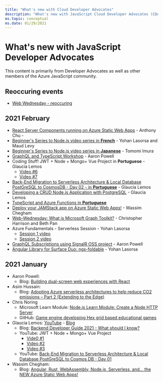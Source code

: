 ```yaml
---
title: "What's new with Cloud Developer Advocates"
description: "What's new with JavaScript Cloud Developer Advocates (CDA)"
ms.topic: conceptual
ms.date: 01/29/2021
---
```


# What's new with JavaScript Developer Advocates

This content is primarily from Developer Advocates as well as other members of the Azure JavaScript community. 

## Reoccuring events 

* [Web Wednesday - reoccuring](https://channel9.msdn.com/Shows/Web-Wednesday/)

## 2021 February

* [React Server Components running on Azure Static Web Apps](https://react-notes.anthonychu.com/) - Anthony Chu -  
* [Beginner's Series to Node.js video series in **French**](https://www.youtube.com/watch?v=cPBzDqwMFFg&list=PLbl2SbVIi-Wo0EkNoLEnx4BE_xm4SsSRj&index=1) - Yohan Lasorsa and Maud Levy
* [Beginner's Series to Node.js video series in **Japanese**](https://www.youtube.com/playlist?list=PLQEKit6tfVVKkp0ELOyKey_v7I89mxYZI) - Tomomi Imura
* [GraphQL and TypeScript Workshop](https://github.com/aaronpowell/graphql-typescript-workshop) - Aaron Powell
* Coding Stuff! JWT + Node + Mongo+ Vue Project in **Portuguese​** - Glaucia Lemos
    * [Video #6](https://youtu.be/_-3DWpuXXvU)
    * [Video #7](https://youtu.be/OckHsZPIRrQ)
* [Back-End Migration to Serverless Architecture & Local Database PostGreSQL to CosmosDB - Day 02 - in **Portuguese​**](https://youtu.be/lUH5gzKq1YA) - 
Glaucia Lemos
* [Developing a CRUD Node.js Application with PostgreSQL](https://dev.to/glaucia86/developing-a-crud-node-js-application-with-postgresql-4c9o) - Glaucia Lemos
* [TypeScript and Azure Functions in **Portuguese​**](https://www.youtube.com/watch?v=J9OoXt1dvm8&t=2772s)
* [Deploy your JAMStack app on Azure Static Web Apps!](https://www.youtube.com/watch?v=I2Tg2MO-RP8&feature=youtu.be) - Wassim Chegham
* [Web-Wednesday: What is Microsoft Graph Toolkit?](https://channel9.msdn.com/Shows/Web-Wednesday/What-is-Microsoft-Graph-Toolkit) - Christopher Harrison and Beth Pan
* Azure Fundamentals - Serverless Session - Yohan Lasorsa
    * [Session 1 video](https://www.youtube.com/watch?v=JIE_K_j-wGk)
    * [Session 2 video](https://www.youtube.com/watch?v=iiem4ajj6EQ)
* [GraphQL Subscriptions using SignalR OSS project](https://github.com/aaronpowell/graphql-azure-subscriptions) - Aaron Powell
* [Angular Library for Surface Duo: ngx-foldable](https://github.com/sinedied/ngx-foldable) - Yohan Lasorsa

## 2021 January

* Aaron Powell: 
    * Blog: [Building dual-screen web experiences with React](https://devblogs.microsoft.com/surface-duo/dual-screen-react-web/)
* Asim Hussain: 
    * Blog: [Adopting Azure serverless architectures to help reduce CO2 emissions – Part 2 (Extending to the Edge)](https://aka.ms/adopting-azure-serverless?WT.mc_id=green-12146-cxa)
* Chris Noring
    * Microsoft Learn Module: [Node.js Learn Module: Create a Node HTTP Server](/learn/modules/build-web-api-nodejs-express/)
    * GitHub: [Game engine developing Hex grid based educational games](https://github.com/softchris/hex-game)
* Glaucia Lemos: [YouTube](https://www.youtube.com/channel/UC2Qzw5aqCBk_z0lWJnumWQQ) - [Blog](https://dev.to/glaucia86)
    * Blog: [Backend Developer Guide 2021 - What should I know?](https://dev.to/glaucia86/guia-para-pessoas-desenvolvedoras-back-end-2021-o-que-eu-preciso-saber-10c6)
    * YouTube: JWT + Node + Mongo+ Vue Project
        * [Vide0 #1](https://youtu.be/JmUSx5wXU68)
        * [Video #2](https://youtu.be/Vr-UMoAv8pk)
        * [Video #3](https://youtu.be/6u4aM2eT-gg)
    * YouTube: [Back-End Migration to Serverless Architecture & Local Database PostGreSQL to Cosmos DB - Day 01](https://youtu.be/nVbU9BlF5hs)
* Wassim Chegham:
    * Blog: [Angular, Rust, WebAssembly, Node.js, Serverless, and... the NEW Azure Static Web Apps!](https://dev.to/azure/angular-rust-webassembly-node-js-serverless-and-the-new-azure-static-web-apps-cnb)
